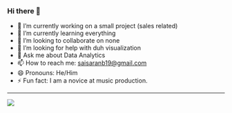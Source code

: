 ### Hi there 👋



- 🔭 I’m currently working on a small project (sales related)
- 🌱 I’m currently learning everything
- 👯 I’m looking to collaborate on none
- 🤔 I’m looking for help with duh visualization
- 💬 Ask me about Data Analytics
- 📫 How to reach me: saisaranb19@gmail.com
- 😄 Pronouns: He/Him
- ⚡ Fun fact: I am a novice at music production.
---
<img src="https://github-readme-stats.vercel.app/api?username=Epsilon9&&show_icons=true&title_color=00e600&icon_color=bb2acf&text_color=daf7dc&bg_color=151515">
